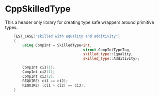 # CppSkilledType
This a header only library for creating type safe wrappers around primitive types.

```Cpp
    TEST_CASE("skilled with equality and additivity")
    {
        using CompInt = SkilledType<int,
                                    struct CompIntTypeTag, 
                                    skilled_type::Equality,
                                    skilled_type::Additivity>;

        CompInt ci1(1);
        CompInt ci2(1);
        CompInt ci3(2);
        REQUIRE( ci1 == ci2);
        REQUIRE( (ci1 + ci2) == ci3);
    }

```
